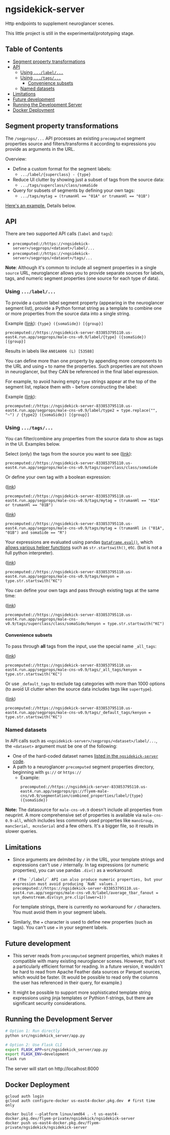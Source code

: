 # ngsidekick-server

Http endpoints to supplement neuroglancer scenes.

This little project is still in the experimental/prototyping stage.

## Table of Contents

- [Segment property transformations](#segment-property-transformations)
- [API](#api)
  - [Using `.../label/...`](#using-label)
  - [Using `.../tags/...`](#using-tags)
    - [Convenience subsets](#convenience-subsets)
  - [Named datasets](#named-datasets)
- [Limitations](#limitations)
- [Future development](#future-development)
- [Running the Development Server](#running-the-development-server)
- [Docker Deployment](#docker-deployment)

## Segment property transformations

The `/segprops/...` API processes an existing `precomputed` segment properties source and filters/transforms it according to expressions you provide as arguments in the URL.

Overview:

- Define a custom format for the segment labels:
    - `.../label/{superclass} - {type}`
- Reduce UI clutter by showing just a subset of tags from the source data:
    - `.../tags/superclass/class/somaSide`
- Query for subsets of segments by defining your own tags:
    - `.../tags/mytag = (trumanHl == "01A" or trumanHl == "01B")`

[Here's an example.](https://neuroglancer-demo.appspot.com/#!gs://flyem-user-links/short/2025-10-27.103606.337212.json) Details below.

## API

There are two supported API calls (`label` and `tags`):

- `precomputed://https://<ngsidekick-server>/segprops/<dataset>/label/...`
- `precomputed://https://<ngsidekick-server>/segprops/<dataset>/tags/...`

**Note**: Although it's common to include all segment properties in a single `source` URL, neuroglancer allows you to provide separate sources for labels, tags, and numeric segment properties (one source for each type of data).


### Using `.../label/...`

To provide a custom label segment property (appearing in the neuroglancer segment list), provide a Python format string as a template to combine one or more properties from the source data into a single string.

Example ([link](https://neuroglancer-demo.appspot.com/#!gs://flyem-user-links/short/2025-10-27.093051.846407.json)): `{type} ({somaSide}) [{group}]`

```
precomputed://https://ngsidekick-server-833853795110.us-east4.run.app/segprops/male-cns-v0.9/label/{type} ({somaSide}) [{group}]
```

Results in labels like `AN01A006 (L) [53588]`

You can define more than one property by appending more components to the URL and using `=` to name the properties.  Such properties are not shown in neuroglancer, but they CAN be referenced in the final label expression.

For example, to avoid having empty `type` strings appear at the top of the segment list, replace them with `~` before constructing the label:

Example ([link](https://neuroglancer-demo.appspot.com/#!gs://flyem-user-links/short/2025-10-27.094641.067798.json)):

```
precomputed://https://ngsidekick-server-833853795110.us-east4.run.app/segprops/male-cns-v0.9/label/type2 = type.replace("", "~") / {type2} ({somaSide}) [{group}]
```


### Using `.../tags/...`

You can filter/combine any properties from the source data to show as tags in the UI.  Examples below.

Select (only) the tags from the source you want to see ([link](https://neuroglancer-demo.appspot.com/#!gs://flyem-user-links/short/2025-10-27.094838.732871.json)):

```
precomputed://https://ngsidekick-server-833853795110.us-east4.run.app/segprops/male-cns-v0.9/tags/superclass/class/somaSide
```

Or define your own tag with a boolean expression:

([link](https://neuroglancer-demo.appspot.com/#!gs://flyem-user-links/short/2025-10-27.095757.381530.json))

```
precomputed://https://ngsidekick-server-833853795110.us-east4.run.app/segprops/male-cns-v0.9/tags/mytag = (trumanHl == "01A" or trumanHl == "01B")
```

([link](https://neuroglancer-demo.appspot.com/#!gs://flyem-user-links/short/2025-10-27.095856.830318.json))

```
precomputed://https://ngsidekick-server-833853795110.us-east4.run.app/segprops/male-cns-v0.9/tags/mytag = (trumanHl in ("01A", "01B") and somaSide == "R")
```

Your expressions are evaluated using pandas [`DataFrame.eval()`][eval], which [allows various helper functions][eval-syntax] such as `str.startswith()`, etc. (but is not a full python interpreter).

[eval]: https://pandas.pydata.org/docs/reference/api/pandas.DataFrame.eval.html
[eval-syntax]: https://pandas.pydata.org/docs/user_guide/enhancingperf.html#enhancingperf-eval

([link](https://neuroglancer-demo.appspot.com/#!gs://flyem-user-links/short/2025-10-27.100052.674517.json))

```
precomputed://https://ngsidekick-server-833853795110.us-east4.run.app/segprops/male-cns-v0.9/tags/kenyon = type.str.startswith("KC")
```

You can define your own tags and pass through existing tags at the same time:

([link](https://neuroglancer-demo.appspot.com/#!gs://flyem-user-links/short/2025-10-27.100541.308440.json))


```
precomputed://https://ngsidekick-server-833853795110.us-east4.run.app/segprops/male-cns-v0.9/tags/superclass/class/somaSide/kenyon = type.str.startswith("KC")
```

#### Convenience subsets

To pass through **all** tags from the input, use the special name `_all_tags`:

([link](https://neuroglancer-demo.appspot.com/#!gs://flyem-user-links/short/2025-10-27.100714.370555.json))


```
precomputed://https://ngsidekick-server-833853795110.us-east4.run.app/segprops/male-cns-v0.9/tags/_all_tags/kenyon = type.str.startswith("KC")
```

Or use `_default_tags` to exclude tag categories with more than 1000 options (to avoid UI clutter when the source data includes tags like `supertype`).

([link](https://neuroglancer-demo.appspot.com/#!gs://flyem-user-links/short/2025-10-27.100811.371893.json))


```
precomputed://https://ngsidekick-server-833853795110.us-east4.run.app/segprops/male-cns-v0.9/tags/_default_tags/kenyon = type.str.startswith("KC")
```

### Named datasets

In API calls such as `<ngsidekick-server>/segprops/<dataset>/label/...`, the `<dataset>` argument must be one of the following:

- One of the hard-coded dataset names [listed in the `ngsidekick-server` code][datasets].
- A path to a neuroglancer `precomputed` segment properties directory, beginning with `gs://` or `https://`
    - Example:
        ```
        precomputed://https://ngsidekick-server-833853795110.us-east4.run.app/segprops/gs://flyem-male-cns/v0.9/segmentation/combined_properties/label/{type} ({somaSide})
        ```

[datasets]: https://github.com/janelia-flyem/ngsidekick-server/blob/main/src/ngsidekick_server/app.py#L10


**Note:** The datasource for `male-cns-v0.9` doesn't include all properties from neuprint.  A more comprehensive set of properties is available via `male-cns-0.9-all`, which includes less commonly used properties like `mancGroup, mancSerial, mcnsSerial` and a few others.  It's a bigger file, so it results in slower queries.


## Limitations

- Since arguments are delmited by `/` in the URL, your template strings and expressions can't use `/` internally.  In tag expressions (or numeric properties), you can use pandas `.div()` as a workaround:

    ```
    # (The `/label/` API can also produce numeric properties, but your expression must avoid producing `NaN` values.)
    precomputed://https://ngsidekick-server-833853795110.us-east4.run.app/segprops/male-cns-v0.9/label/average_tbar_fanout = syn_downstream.div(syn_pre.clip(lower=1))
    ```

    For template strings, there is currently no workaround for `/` characters.  You must avoid them in your segment labels.

- Similarly, the `=` character is used to define new properties (such as tags).  You can't use `=` in your segment labels.

## Future development

- This server reads from `precomputed` segment properties, which makes it compatible with many existing neuroglancer scenes.  However, that's not a particularly efficient format for reading.  In a future version, it wouldn't be hard to read from Apache Feather data sources or Parquet sources, which would be faster.  (It would be possible to read only the columns the user has referenced in their query, for example.)

- It might be possible to support more sophisticated template string expressions using jinja templates or Pythion f-strings, but there are significant security considerations.

## Running the Development Server

```bash
# Option 1: Run directly
python src/ngsidekick_server/app.py

# Option 2: Use Flask CLI
export FLASK_APP=src/ngsidekick_server/app.py
export FLASK_ENV=development
flask run
```

The server will start on http://localhost:8000

## Docker Deployment

```
gcloud auth login
gcloud auth configure-docker us-east4-docker.pkg.dev  # first time only

docker build --platform linux/amd64 . -t us-east4-docker.pkg.dev/flyem-private/ngsidekick/ngsidekick-server
docker push us-east4-docker.pkg.dev/flyem-private/ngsidekick/ngsidekick-server
```


